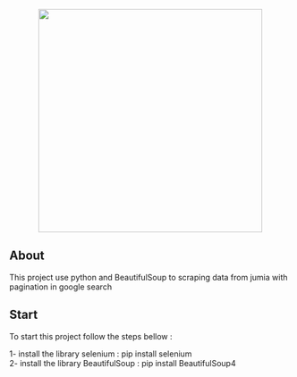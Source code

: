 <p align="center"><img src="https://www.icone-png.com/png/53/53383.png" width="400"></p>


## About

This project use python and BeautifulSoup to scraping data from jumia with pagination in google search 

## Start

To start this project follow the steps bellow : 

 1- install the library selenium : pip install selenium<br>
 2- install the library BeautifulSoup : pip install BeautifulSoup4 

